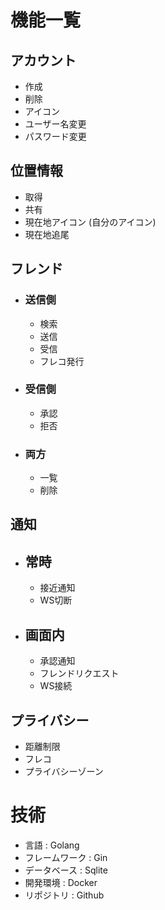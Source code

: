 # 機能一覧
## アカウント
- 作成
- 削除
- アイコン
- ユーザー名変更
- パスワード変更

## 位置情報
- 取得
- 共有
- 現在地アイコン (自分のアイコン)
- 現在地追尾

## フレンド
- ### 送信側
    - 検索
    - 送信
    - 受信
    - フレコ発行


- ### 受信側
    - 承認
    - 拒否

- ### 両方
    - 一覧
    - 削除

## 通知
- ## 常時
    - 接近通知
    - WS切断

- ## 画面内
    - 承認通知
    - フレンドリクエスト
    - WS接続


## プライバシー
- 距離制限
- フレコ
- プライバシーゾーン

# 技術
- 言語 : Golang
- フレームワーク : Gin
- データベース : Sqlite
- 開発環境 : Docker
- リポジトリ : Github